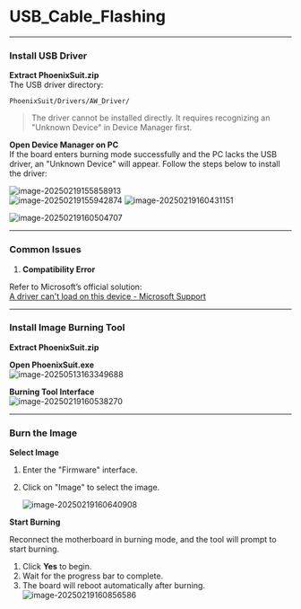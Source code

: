 # USB_Cable_Flashing

---

### Install USB Driver  

**Extract PhoenixSuit.zip**  
The USB driver directory:  

``` 
PhoenixSuit/Drivers/AW_Driver/ 
```

> The driver cannot be installed directly. It requires recognizing an "Unknown Device" in Device Manager first.  

**Open Device Manager on PC**  
If the board enters burning mode successfully and the PC lacks the USB driver, an "Unknown Device" will appear. Follow the steps below to install the driver:  

![image-20250219155858913](http://tanzhtanzh.oss-cn-shenzhen.aliyuncs.com/img/image-20250219155858913.png)  
![image-20250219155942874](http://tanzhtanzh.oss-cn-shenzhen.aliyuncs.com/img/image-20250219155942874.png) 
 ![image-20250219160431151](http://tanzhtanzh.oss-cn-shenzhen.aliyuncs.com/img/image-20250219160431151.png)

![image-20250219160504707](http://tanzhtanzh.oss-cn-shenzhen.aliyuncs.com/img/image-20250219160504707.png)

---

### Common Issues  

1. **Compatibility Error**   

Refer to Microsoft’s official solution:  
[A driver can't load on this device - Microsoft Support](https://support.microsoft.com/en-us/windows/a-driver-can-t-load-on-this-device-8eea34e5-ff4b-16ec-870d-61a4a43b3dd5)

  

---

### Install Image Burning Tool  

**Extract PhoenixSuit.zip**  

**Open PhoenixSuit.exe**  
![image-20250513163349688](http://tanzhtanzh.oss-cn-shenzhen.aliyuncs.com/img/image-20250513163349688.png)  

**Burning Tool Interface**  
![image-20250219160538270](http://tanzhtanzh.oss-cn-shenzhen.aliyuncs.com/img/image-20250219160538270.png)  

---

### Burn the Image  

**Select Image**  

1. Enter the "Firmware" interface.

2. Click on "Image" to select the image.

   ![image-20250219160640908](http://tanzhtanzh.oss-cn-shenzhen.aliyuncs.com/img/image-20250219160640908.png)  



  

**Start Burning**  

Reconnect the motherboard in burning mode, and the tool will prompt to start burning.

1. Click **Yes** to begin.  
2. Wait for the progress bar to complete.  
3. The board will reboot automatically after burning.  
   ![image-20250219160856586](http://tanzhtanzh.oss-cn-shenzhen.aliyuncs.com/img/image-20250219160856586.png)  



